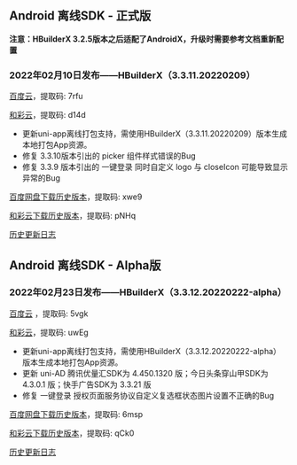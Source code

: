 ## Android 离线SDK - 正式版

**注意：HBuilderX 3.2.5版本之后适配了AndroidX，升级时需要参考文档重新配置**

### 2022年02月10日发布——HBuilderX（3.3.11.20220209）

[百度云](https://pan.baidu.com/s/14SZ-CjlbaNtGHk3CpamgXQ)，提取码: 7rfu

[和彩云](https://caiyun.139.com/m/i?115Cop0TpWE3r)，提取码: d14d

+ 更新uni-app离线打包支持，需使用HBuilderX（3.3.11.20220209）版本生成本地打包App资源。
+ 修复 3.3.10版本引出的 picker 组件样式错误的Bug
+ 修复 3.3.9 版本引出的 一键登录 同时自定义 logo 与 closeIcon 可能导致显示异常的Bug

[百度网盘下载历史版本](https://pan.baidu.com/s/1qxxUqh9ifF7mfJ4T46NB4Q)，提取码: xwe9

[和彩云下载历史版本](https://caiyun.139.com/m/i?115CnWfhS1Aka)，提取码: pNHq

[历史更新日志](/AppDocs/download/historyRelease/androidRelease.md)


## Android 离线SDK - Alpha版

### 2022年02月23日发布——HBuilderX（3.3.12.20220222-alpha）

[百度云](https://pan.baidu.com/s/1NLBTW94Im_zg5R38Wiijdg) ，提取码: 5vgk

[和彩云](https://caiyun.139.com/m/i?115CeVPF3OFSV)，提取码: uwEg

+ 更新uni-app离线打包支持，需使用HBuilderX（3.3.12.20220222-alpha）版本生成本地打包App资源。
+ 更新 uni-AD 腾讯优量汇SDK为 4.450.1320 版；今日头条穿山甲SDK为 4.3.0.1 版；快手广告SDK为 3.3.21 版
+ 修复 一键登录 授权页面服务协议自定义复选框状态图片设置不正确的Bug

[百度网盘下载历史版本](https://pan.baidu.com/s/10fne34bwxWGtDJTd4PhroA)，提取码: 6msp

[和彩云下载历史版本](https://caiyun.139.com/m/i?115CnVmQQQRee)，提取码: qCk0

[历史更新日志](/AppDocs/download/historyRelease/androidAlpha.md)
